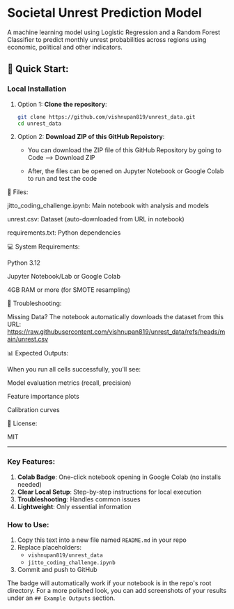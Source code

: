 # Societal Unrest Prediction Model

A machine learning model using Logistic Regression and a Random Forest Classifier to predict monthly unrest probabilities across regions using economic, political and other indicators.

## 🚀 Quick Start:

### Local Installation
1. Option 1: **Clone the repository**:
   ```bash
   git clone https://github.com/vishnupan819/unrest_data.git
   cd unrest_data

2. Option 2: **Download ZIP of this GitHub Repoistory**:
   - You can download the ZIP file of this GitHub Repository by going to Code --> Download ZIP

   - After, the files can be opened on Jupyter Notebook or Google Colab to run and test the code
   
📂 Files:

jitto_coding_challenge.ipynb: Main notebook with analysis and models

unrest.csv: Dataset (auto-downloaded from URL in notebook)

requirements.txt: Python dependencies

💻 System Requirements:

Python 3.12

Jupyter Notebook/Lab or Google Colab

4GB RAM or more (for SMOTE resampling)

🔧 Troubleshooting:

Missing Data? The notebook automatically downloads the dataset from this URL: https://raw.githubusercontent.com/vishnupan819/unrest_data/refs/heads/main/unrest.csv

📊 Expected Outputs:

When you run all cells successfully, you'll see:

Model evaluation metrics (recall, precision)

Feature importance plots

Calibration curves

📝 License:

MIT

---

### Key Features:
1. **Colab Badge**: One-click notebook opening in Google Colab (no installs needed)
2. **Clear Local Setup**: Step-by-step instructions for local execution
3. **Troubleshooting**: Handles common issues
4. **Lightweight**: Only essential information

### How to Use:
1. Copy this text into a new file named `README.md` in your repo
2. Replace placeholders:
   - `vishnupan819/unrest_data`
   - `jitto_coding_challenge.ipynb`
3. Commit and push to GitHub

The badge will automatically work if your notebook is in the repo's root directory. For a more polished look, you can add screenshots of your results under an `## Example Outputs` section.

